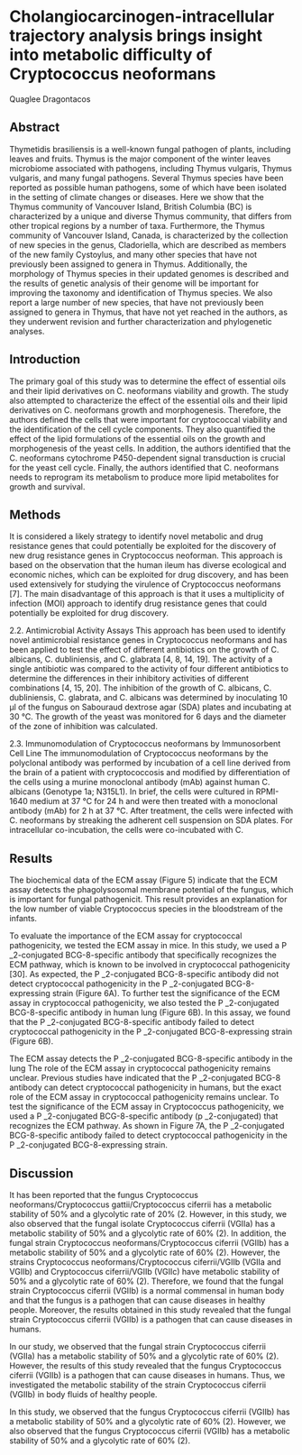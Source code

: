 # Cholangiocarcinogen-intracellular trajectory analysis brings insight into metabolic difficulty of Cryptococcus neoformans
Quaglee Dragontacos


## Abstract
Thymetidis brasiliensis is a well-known fungal pathogen of plants, including leaves and fruits. Thymus is the major component of the winter leaves microbiome associated with pathogens, including Thymus vulgaris, Thymus vulgaris, and many fungal pathogens. Several Thymus species have been reported as possible human pathogens, some of which have been isolated in the setting of climate changes or diseases. Here we show that the Thymus community of Vancouver Island, British Columbia (BC) is characterized by a unique and diverse Thymus community, that differs from other tropical regions by a number of taxa. Furthermore, the Thymus community of Vancouver Island, Canada, is characterized by the collection of new species in the genus, Cladoriella, which are described as members of the new family Cystoylus, and many other species that have not previously been assigned to genera in Thymus. Additionally, the morphology of Thymus species in their updated genomes is described and the results of genetic analysis of their genome will be important for improving the taxonomy and identification of Thymus species. We also report a large number of new species, that have not previously been assigned to genera in Thymus, that have not yet reached in the authors, as they underwent revision and further characterization and phylogenetic analyses.


## Introduction
The primary goal of this study was to determine the effect of essential oils and their lipid derivatives on C. neoformans viability and growth. The study also attempted to characterize the effect of the essential oils and their lipid derivatives on C. neoformans growth and morphogenesis. Therefore, the authors defined the cells that were important for cryptococcal viability and the identification of the cell cycle components. They also quantified the effect of the lipid formulations of the essential oils on the growth and morphogenesis of the yeast cells. In addition, the authors identified that the C. neoformans cytochrome P450-dependent signal transduction is crucial for the yeast cell cycle. Finally, the authors identified that C. neoformans needs to reprogram its metabolism to produce more lipid metabolites for growth and survival.


## Methods
It is considered a likely strategy to identify novel metabolic and drug resistance genes that could potentially be exploited for the discovery of new drug resistance genes in Cryptococcus neoforman. This approach is based on the observation that the human ileum has diverse ecological and economic niches, which can be exploited for drug discovery, and has been used extensively for studying the virulence of Cryptococcus neoformans [7]. The main disadvantage of this approach is that it uses a multiplicity of infection (MOI) approach to identify drug resistance genes that could potentially be exploited for drug discovery.

2.2. Antimicrobial Activity Assays
This approach has been used to identify novel antimicrobial resistance genes in Cryptococcus neoformans and has been applied to test the effect of different antibiotics on the growth of C. albicans, C. dubliniensis, and C. glabrata [4, 8, 14, 19]. The activity of a single antibiotic was compared to the activity of four different antibiotics to determine the differences in their inhibitory activities of different combinations [4, 15, 20]. The inhibition of the growth of C. albicans, C. dubliniensis, C. glabrata, and C. albicans was determined by inoculating 10 µl of the fungus on Sabouraud dextrose agar (SDA) plates and incubating at 30 °C. The growth of the yeast was monitored for 6 days and the diameter of the zone of inhibition was calculated.

2.3. Immunomodulation of Cryptococcus neoformans by Immunosorbent Cell Line
The immunomodulation of Cryptococcus neoformans by the polyclonal antibody was performed by incubation of a cell line derived from the brain of a patient with cryptococcosis and modified by differentiation of the cells using a murine monoclonal antibody (mAb) against human C. albicans (Genotype 1a; N315L1). In brief, the cells were cultured in RPMI-1640 medium at 37 °C for 24 h and were then treated with a monoclonal antibody (mAb) for 2 h at 37 °C. After treatment, the cells were infected with C. neoformans by streaking the adherent cell suspension on SDA plates. For intracellular co-incubation, the cells were co-incubated with C.


## Results
The biochemical data of the ECM assay (Figure 5) indicate that the ECM assay detects the phagolysosomal membrane potential of the fungus, which is important for fungal pathogenicit. This result provides an explanation for the low number of viable Cryptococcus species in the bloodstream of the infants.

To evaluate the importance of the ECM assay for cryptococcal pathogenicity, we tested the ECM assay in mice. In this study, we used a P _2-conjugated BCG-8-specific antibody that specifically recognizes the ECM pathway, which is known to be involved in cryptococcal pathogenicity [30]. As expected, the P _2-conjugated BCG-8-specific antibody did not detect cryptococcal pathogenicity in the P _2-conjugated BCG-8-expressing strain (Figure 6A). To further test the significance of the ECM assay in cryptococcal pathogenicity, we also tested the P _2-conjugated BCG-8-specific antibody in human lung (Figure 6B). In this assay, we found that the P _2-conjugated BCG-8-specific antibody failed to detect cryptococcal pathogenicity in the P _2-conjugated BCG-8-expressing strain (Figure 6B).

The ECM assay detects the P _2-conjugated BCG-8-specific antibody in the lung
The role of the ECM assay in cryptococcal pathogenicity remains unclear. Previous studies have indicated that the P _2-conjugated BCG-8 antibody can detect cryptococcal pathogenicity in humans, but the exact role of the ECM assay in cryptococcal pathogenicity remains unclear. To test the significance of the ECM assay in Cryptococcus pathogenicity, we used a P _2-conjugated BCG-8-specific antibody (p _2-conjugated) that recognizes the ECM pathway. As shown in Figure 7A, the P _2-conjugated BCG-8-specific antibody failed to detect cryptococcal pathogenicity in the P _2-conjugated BCG-8-expressing strain.


## Discussion

It has been reported that the fungus Cryptococcus neoformans/Cryptococcus gattii/Cryptococcus ciferrii has a metabolic stability of 50% and a glycolytic rate of 20% (2. However, in this study, we also observed that the fungal isolate Cryptococcus ciferrii (VGIIa) has a metabolic stability of 50% and a glycolytic rate of 60% (2). In addition, the fungal strain Cryptococcus neoformans/Cryptococcus ciferrii (VGIIb) has a metabolic stability of 50% and a glycolytic rate of 60% (2). However, the strains Cryptococcus neoformans/Cryptococcus ciferrii/VGIIb (VGIIa and VGIIb) and Cryptococcus ciferrii/VGIIb (VGIIc) have metabolic stability of 50% and a glycolytic rate of 60% (2). Therefore, we found that the fungal strain Cryptococcus ciferrii (VGIIb) is a normal commensal in human body and that the fungus is a pathogen that can cause diseases in healthy people. Moreover, the results obtained in this study revealed that the fungal strain Cryptococcus ciferrii (VGIIb) is a pathogen that can cause diseases in humans.

In our study, we observed that the fungal strain Cryptococcus ciferrii (VGIIa) has a metabolic stability of 50% and a glycolytic rate of 60% (2). However, the results of this study revealed that the fungus Cryptococcus ciferrii (VGIIb) is a pathogen that can cause diseases in humans. Thus, we investigated the metabolic stability of the strain Cryptococcus ciferrii (VGIIb) in body fluids of healthy people.

In this study, we observed that the fungus Cryptococcus ciferrii (VGIIb) has a metabolic stability of 50% and a glycolytic rate of 60% (2). However, we also observed that the fungus Cryptococcus ciferrii (VGIIb) has a metabolic stability of 50% and a glycolytic rate of 60% (2).

